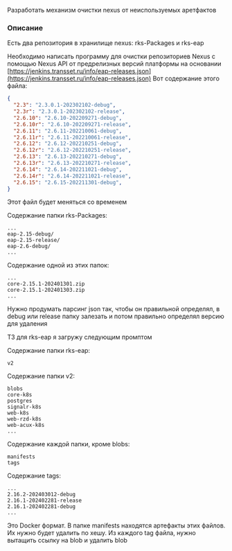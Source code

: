 Разработать механизм очистки nexus от неиспользуемых аретфактов

### Описание

Есть два репозитория в хранилище nexus: rks-Packages и rks-eap

Необходимо написать программу для очистки репозиториев Nexus с помощью Nexus API от предрелизных версий платформы на основании [https://jenkins.transset.ru/info/eap-releases.json](https://jenkins.transset.ru/info/eap-releases.json)
Вот содержание этого файла:

```json
{
  "2.3": "2.3.0.1-202302102-debug",
  "2.3r": "2.3.0.1-202302102-release",
  "2.6.10": "2.6.10-202209271-debug",
  "2.6.10r": "2.6.10-202209271-release",
  "2.6.11": "2.6.11-202210061-debug",
  "2.6.11r": "2.6.11-202210061-release",
  "2.6.12": "2.6.12-202210251-debug",
  "2.6.12r": "2.6.12-202210251-release",
  "2.6.13": "2.6.13-202210271-debug",
  "2.6.13r": "2.6.13-202210271-release",
  "2.6.14": "2.6.14-202211021-debug",
  "2.6.14r": "2.6.14-202211021-release",
  "2.6.15": "2.6.15-202211301-debug",
}
```

Этот файл будет меняться со временем

Содержание папки rks-Packages:
```
...
eap-2.15-debug/
eap-2.15-release/
eap-2.6-debug/
...
```

Содержание одной из этих папок:

```
...
core-2.15.1-202401301.zip
core-2.15.1-202401303.zip
...
```

Нужно продумать парсинг json так, чтобы он правильной определял, в debug или release папку залезать и потом правильно определял версию для удаления

ТЗ для rks-eap я загружу следующим промптом

Содержание папки rks-eap:

```
v2
```

Содержание папки v2:
```
blobs
core-k8s
postgres
signalr-k8s
web-k8s
web-rzd-k8s
web-acux-k8s
...
```

Содержание каждой папки, кроме blobs:

```
manifests
tags
```

Содержание tags:
```
...
2.16.2-202403012-debug
2.16.1-202402281-release
2.16.1-202402281-debug
...
```

Это Docker формат. В папке manifests находятся артефакты этих файлов. Их нужно будет удалить по хешу. Из каждого tag файла, нужно вытащить ссылку на blob и удалить blob